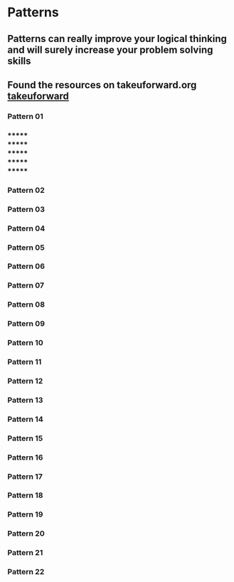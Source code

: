 # Patterns 
## Patterns can really improve your logical thinking and will surely increase your problem solving skills 

## Found the resources on takeuforward.org [takeuforward](https://takeuforward.org)

### Pattern 01 
###  ***** <br> ***** <br> ***** <br> ***** <br> *****

### Pattern 02
### Pattern 03 
### Pattern 04
### Pattern 05
### Pattern 06
### Pattern 07 
### Pattern 08
### Pattern 09
### Pattern 10
### Pattern 11 
### Pattern 12
### Pattern 13 
### Pattern 14
### Pattern 15
### Pattern 16
### Pattern 17 
### Pattern 18
### Pattern 19
### Pattern 20
### Pattern 21
### Pattern 22